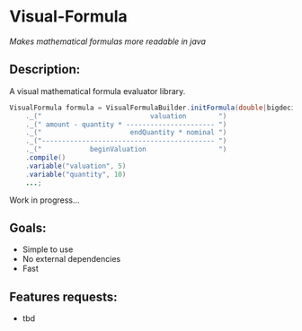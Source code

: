 Visual-Formula
==============

*Makes mathematical formulas more readable in java*

Description:
------------

A visual mathematical formula evaluator library.

```java
VisualFormula formula = VisualFormulaBuilder.initFormula(double|bigdecimal|...)
    ._("                           valuation        ")
    ._(" amount - quantity * ---------------------- ")
    ._("                      endQuantity * nominal ")
    ._("------------------------------------------- ")
    ._("            beginValuation                  ")
    .compile()
    .variable("valuation", 5)
    .variable("quantity", 10)
    ...;
```

Work in progress...

Goals:
------
+ Simple to use
+ No external dependencies
+ Fast

Features requests:
------------------
+ tbd

